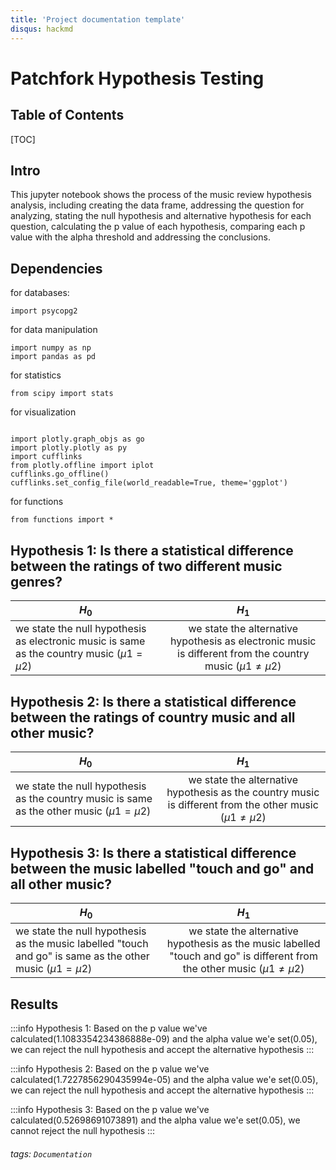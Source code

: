 ```yaml
---
title: 'Project documentation template'
disqus: hackmd
---
```

Patchfork Hypothesis Testing
===

## Table of Contents

[TOC]

## Intro
This jupyter notebook shows the process of the music review hypothesis analysis, including creating the data frame, addressing the question for analyzing, stating the null hypothesis and alternative hypothesis for each question, calculating the p value of each hypothesis, comparing each p value with the alpha threshold and addressing the conclusions.

Dependencies
---
for databases:
```gherkin=
import psycopg2
```
for data manipulation
```gherkin=
import numpy as np
import pandas as pd
```
for statistics
```gherkin=
from scipy import stats
```
for visualization
```gherkin=

import plotly.graph_objs as go
import plotly.plotly as py
import cufflinks
from plotly.offline import iplot
cufflinks.go_offline()
cufflinks.set_config_file(world_readable=True, theme='ggplot')
```
for functions
```gherkin=
from functions import *
```

Hypothesis 1: Is there a statistical difference between the ratings of two different music genres?
---


| $H_{0}$    | $H_{1}$     |
| ------------- |:-------------:|
| we state the null hypothesis as electronic music is same as the country music ($\mu1=\mu2$)   | we state the alternative hypothesis as electronic music is different from the country music ($\mu1\neq\mu2$) |


Hypothesis 2: Is there a statistical difference between the ratings of country music and all other music?
---


| $H_{0}$    | $H_{1}$     |
| ------------- |:-------------:|
| we state the null hypothesis as the country music is same as the other music ($\mu1=\mu2$)  | we state the alternative hypothesis as the country music is different from the other music ($\mu1\neq\mu2$) |


Hypothesis 3: Is there a statistical difference between the music labelled "touch and go" and all other music?
---


| $H_{0}$    | $H_{1}$     |
| ------------- |:-------------:|
| we state the null hypothesis as the music labelled "touch and go" is same as the other music ($\mu1=\mu2$) | we state the alternative hypothesis as the music labelled "touch and go" is different from the other music ($\mu1\neq\mu2$) |





## Results

:::info
Hypothesis 1: Based on the p value we've calculated(1.1083354234386888e-09) and the alpha value we'e set(0.05), we can reject the null hypothesis and accept the alternative hypothesis
:::

:::info
Hypothesis 2: Based on the p value we've calculated(1.7227856290435994e-05) and the alpha value we'e set(0.05), we can reject the null hypothesis and accept the alternative hypothesis
:::

:::info
Hypothesis 3: Based on the p value we've calculated(0.52698691073891) and the alpha value we'e set(0.05), we cannot reject the null hypothesis
:::

###### tags: `Documentation`
